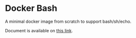 # Docker Bash

A minimal docker image from scratch to support bash/sh/echo.

Document is available on [this link](https://github.com/kdeng/my-blogs/issues/6).
